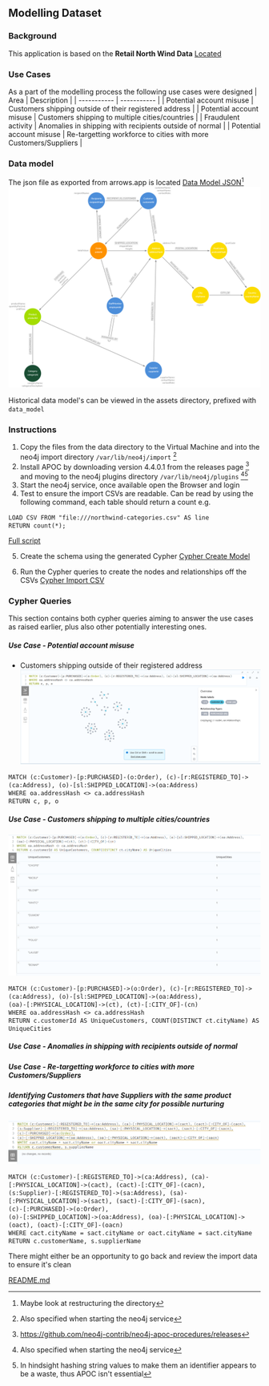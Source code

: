 ## Modelling Dataset
### Background
This application is based on the **Retail North Wind Data**
[Located](https://gist.github.com/maruthiprithivi/072b526e20fe16a29f98db07f569861d)

### Use Cases
As a part of the modelling process the following use cases were designed
| Area      | Description |
| ----------- | ----------- |
| Potential account misuse      | Customers shipping outside of their registered address       |
| Potential account misuse   | Customers shipping to multiple cities/countries        |
| Fraudulent activity      | Anomalies in shipping with recipients outside of normal       |
| Potential account misuse   | Re-targetting workforce to cities with more Customers/Suppliers        |


### Data model
The json file as exported from arrows.app is located [Data Model JSON](/NorthWind%20Retail%20DataSet.json)[^4]
![Data Model](/assets/datamodel_02.png)

Historical data model's can be viewed in the assets directory, prefixed with ```data_model```
### Instructions
1. Copy the files from the data directory to the Virtual Machine and into the neo4j import directory ```/var/lib/neo4j/import``` [^5]
2. Install APOC by downloading version 4.4.0.1 from the releases page [^6] and moving to the neo4j plugins directory ```/var/lib/neo4j/plugins``` [^5][^7]
3. Start the neo4j service, once available open the Browser and login 
4. Test to ensure the import CSVs are readable. Can be read by using the following command, each table should return a count e.g.
```shell
LOAD CSV FROM "file:///northwind-categories.csv" AS line
RETURN count(*);
```
[Full script](/cypher/cypher_checkfiles.txt)

5. Create the schema using the generated Cypher [Cypher Create Model](/cypher/cypher_createmodel.txt)

6. Run the Cypher queries to create the nodes and relationships off the CSVs [Cypher Import CSV](/cypher/importcsv.txt)


### Cypher Queries
This section contains both cypher queries aiming to answer the use cases as raised earlier, plus also other potentially interesting ones.
##### Use Case - Potential account misuse
- Customers shipping outside of their registered address
![Cypher result](/assets/cypher_result_01.png)

```
MATCH (c:Customer)-[p:PURCHASED]-(o:Order), (c)-[r:REGISTERED_TO]->(ca:Address), (o)-[sl:SHIPPED_LOCATION]->(oa:Address)
WHERE oa.addressHash <> ca.addressHash
RETURN c, p, o
```
##### Use Case - Customers shipping to multiple cities/countries
![Cypher result](/assets/cypher_result_02.png)

```
MATCH (c:Customer)-[p:PURCHASED]->(o:Order), (c)-[r:REGISTERED_TO]->(ca:Address), (o)-[sl:SHIPPED_LOCATION]->(oa:Address),
(oa)-[:PHYSICAL_LOCATION]->(ct), (ct)-[:CITY_OF]-(cn)
WHERE oa.addressHash <> ca.addressHash
RETURN c.customerId AS UniqueCustomers, COUNT(DISTINCT ct.cityName) AS UniqueCities
```
##### Use Case - Anomalies in shipping with recipients outside of normal
##### Use Case - Re-targetting workforce to cities with more Customers/Suppliers
##### Identifying Customers that have Suppliers with the same product categories that might be in the same city for possible nurturing 
![Cypher result](/assets/cypher_result_03.png)

```
MATCH (c:Customer)-[:REGISTERED_TO]->(ca:Address), (ca)-[:PHYSICAL_LOCATION]->(cact), (cact)-[:CITY_OF]-(cacn),
(s:Supplier)-[:REGISTERED_TO]->(sa:Address), (sa)-[:PHYSICAL_LOCATION]->(sact), (sact)-[:CITY_OF]-(sacn),
(c)-[:PURCHASED]->(o:Order),
(o)-[:SHIPPED_LOCATION]->(oa:Address), (oa)-[:PHYSICAL_LOCATION]->(oact), (oact)-[:CITY_OF]-(oacn)
WHERE cact.cityName = sact.cityName or oact.cityName = sact.cityName
RETURN c.customerName, s.supplierName
```
There might either be an opportunity to go back and review the import data to ensure it's clean



[README.md](/README.md)

[^4]: Maybe look at restructuring the directory
[^5]: Also specified when starting the neo4j service
[^6]: https://github.com/neo4j-contrib/neo4j-apoc-procedures/releases
[^7]: In hindsight hashing string values to make them an identifier appears to be a waste, thus APOC isn't essential
